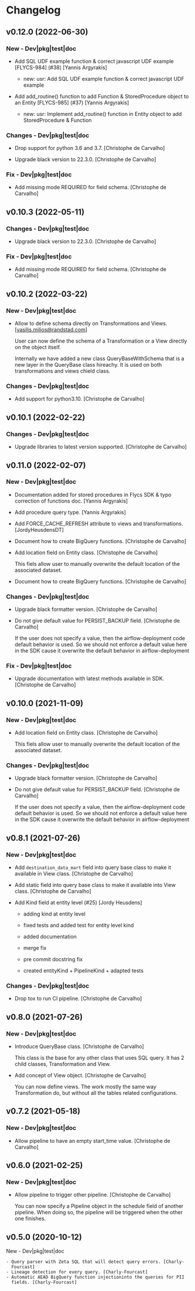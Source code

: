 Changelog
=========

## v0.12.0 (2022-06-30)

### New - Dev|pkg|test|doc

* Add SQL UDF example function & correct javascript UDF example [FLYCS-984] (#38) [Yannis Argyrakis]

  * new: usr: Add SQL UDF example function & correct javascript UDF example

* Add add_routine() function to add Function & StoredProcedure object to an Entity [FLYCS-985] (#37) [Yannis Argyrakis]

  * new: usr: Implement add_routine() function in Entity object to add StoredProcedure & Function

### Changes - Dev|pkg|test|doc

* Drop support for python 3.6 and 3.7. [Christophe de Carvalho]

* Upgrade black version to 22.3.0. [Christophe de Carvalho]

### Fix - Dev|pkg|test|doc

* Add missing mode REQUIRED for field schema. [Christophe de Carvalho]


## v0.10.3 (2022-05-11)

### Changes - Dev|pkg|test|doc

* Upgrade black version to 22.3.0. [Christophe de Carvalho]

### Fix - Dev|pkg|test|doc

* Add missing mode REQUIRED for field schema. [Christophe de Carvalho]


## v0.10.2 (2022-03-22)

### New - Dev|pkg|test|doc

* Allow to define schema directly on Transformations and Views. [vasilis.milios@randstad.com]

  User can now define the schema of a Transformation or a View directly on
  the object itself.

  Internally we have added a new class QueryBaseWithSchema that is a new layer in the QueryBase class hireachy. It is
  used on both transformations and views chield class.

### Changes - Dev|pkg|test|doc

* Add support for python3.10. [Christophe de Carvalho]


## v0.10.1 (2022-02-22)

### Changes - Dev|pkg|test|doc

* Upgrade libraries to latest version supported. [Christophe de Carvalho]


## v0.11.0 (2022-02-07)

### New - Dev|pkg|test|doc

* Documentation added for stored procedures in Flycs SDK & typo correction of functions doc. [Yannis Argyrakis]

* Add procedure query type. [Yannis Argyrakis]

* Add FORCE_CACHE_REFRESH attribute to views and transformations. [JordyHeusdensDT]

* Document how to create BigQuery functions. [Christophe de Carvalho]

* Add location field on Entity class. [Christophe de Carvalho]

  This fiels allow user to manually overwrite the default location of the
  associated dataset.

* Document how to create BigQuery functions. [Christophe de Carvalho]

### Changes - Dev|pkg|test|doc

* Upgrade black formatter version. [Christophe de Carvalho]

* Do not give default value for PERSIST_BACKUP field. [Christophe de Carvalho]

  If the user does not specify a value, then the airflow-deployment code
  default behavior is used. So we should not enforce a default value here
  in the SDK cause it overwrite the default behavior in airflow-deployment

### Fix - Dev|pkg|test|doc

* Upgrade documentation with latest methods available in SDK. [Christophe de Carvalho]


## v0.10.0 (2021-11-09)

### New - Dev|pkg|test|doc

* Add location field on Entity class. [Christophe de Carvalho]

  This fiels allow user to manually overwrite the default location of the
  associated dataset.

### Changes - Dev|pkg|test|doc

* Upgrade black formatter version. [Christophe de Carvalho]

* Do not give default value for PERSIST_BACKUP field. [Christophe de Carvalho]

  If the user does not specify a value, then the airflow-deployment code
  default behavior is used. So we should not enforce a default value here
  in the SDK cause it overwrite the default behavior in airflow-deployment


## v0.8.1 (2021-07-26)

### New - Dev|pkg|test|doc

* Add `destination_data_mart` field into query base class to make it available in View class. [Christophe de Carvalho]

* Add static field into query base class to make it available into View class. [Christophe de Carvalho]

* Add Kind field at entity level (#25) [Jordy Heusdens]

  * adding kind at entity level

  * fixed tests and added test for entity level kind

  * added documentation

  * merge fix

  * pre commit docstring fix

  * created entityKind + PipelineKind + adapted tests

### Changes - Dev|pkg|test|doc

* Drop tox to run CI pipeline. [Christophe de Carvalho]


## v0.8.0 (2021-07-26)

### New - Dev|pkg|test|doc

* Introduce QueryBase class. [Christophe de Carvalho]

  This class is the base for any other class that uses SQL query.
  It has 2 child classes, Transformation and View.

* Add concept of View object. [Christophe de Carvalho]

  You can now define views.
  The work mostly the same way Transformation do, but without all the
  tables related configurations.


## v0.7.2 (2021-05-18)

### New - Dev|pkg|test|doc

* Allow pipeline to have an empty start_time value. [Christophe de Carvalho]


## v0.6.0 (2021-02-25)

### New - Dev|pkg|test|doc

* Allow pipeline to trigger other pipeline. [Christophe de Carvalho]

  You can now specify a Pipeline object in the schedule field of another pipeline.
  When doing so, the pipeline will be triggered when the other one
  finishes.


v0.5.0 (2020-10-12)
-------------------

New - Dev|pkg|test|doc
~~~~~~~~~~~~~~~~~~~~~~
- Query parser with Zeta SQL that will detect query errors. [Charly-
  Fourcast]
- Lineage detection for every query. [Charly-Fourcast]
- Automatic AEAD BigQuery function injectioninto the queries for PII
  fields. [Charly-Fourcast]
